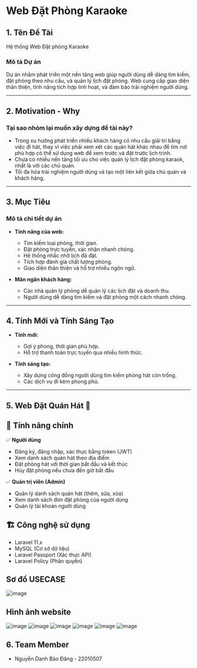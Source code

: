 # Web Đặt Phòng Karaoke

## 1. Tên Đề Tài
Hệ thống Web Đặt phòng Karaoke

### Mô tả Dự án
Dự án nhằm phát triển một nền tảng web giúp người dùng dễ dàng tìm kiếm, đặt phòng theo nhu cầu, và quản lý lịch đặt phòng. Web cung cấp giao diện thân thiện, tính năng tích hợp linh hoạt, và đảm bảo trải nghiệm người dùng.

---

## 2. Motivation - Why

### Tại sao nhóm lại muốn xây dựng đề tài này?
- Trong xu hướng phát triển nhiều khách hàng có nhu cầu giải trí bằng việc đi hát, thay vì việc phải xem xét các quán hát khác nhau để tìm nơi phù hợp có thể sử dụng web để xem trước và đặt trước lịch trình.
- Chưa có nhiều nền tảng tối ưu cho việc quản lý lịch đặt phòng karaok, nhất là với các chủ quán.
- Tối đa hóa trải nghiệm người dùng và tạo một liên kết giữa chủ quán và khách hàng.

---

## 3. Mục Tiêu

### Mô tả chi tiết dự án
- **Tính năng của web:**
  - Tìm kiếm  loại phòng, thời gian.
  - Đặt phòng trực tuyến, xác nhận nhanh chóng.
  - Hệ thống nhắc nhở lịch đã đặt.
  - Tích hợp đánh giá chất lượng phòng.
  - Giao diện thân thiện và hỗ trợ nhiều ngôn ngữ.

- **Mãn ngăn khách hàng:**
  - Các nhà quản lý phòng dễ quản lý các lịch đặt và doanh thu.
  - Người dùng dễ dàng tìm kiếm và đặt phòng một cách nhanh chóng.

---

## 4. Tính Mới và Tính Sáng Tạo

- **Tính mới:**
  - Gợi ý phong, thời gian phù hợp.
  - Hỗ trợ thanh toán trực tuyến qua nhiều hình thức.

- **Tính sáng tạo:**
  - Xây dựng công đồng người dùng tìm kiếm phòng hát còn trống.
  - Các dịch vụ đi kèm phong phú.
---
## 5. Web Đặt Quán Hát 🎤

  ## 🌟 Tính năng chính
  ✅ **Người dùng**
  - Đăng ký, đăng nhập, xác thực bằng token (JWT)
  - Xem danh sách quán hát theo địa điểm
  - Đặt phòng hát với thời gian bắt đầu và kết thúc
  - Hủy đặt phòng nếu chưa đến giờ bắt đầu
  
  ✅ **Quản trị viên (Admin)**
  - Quản lý danh sách quán hát (thêm, sửa, xóa)
  - Xem danh sách đơn đặt phòng của người dùng
  - Quản lý tài khoản người dùng
  
  ## 🏗️ Công nghệ sử dụng
  - Laravel 11.x
  - MySQL (Cơ sở dữ liệu)
  - Laravel Passport (Xác thực API)
  - Laravel Policy (Phân quyền)
  
  
  ## Sơ đồ USECASE
  
  ![image](https://github.com/user-attachments/assets/414542e3-1c68-484a-bbd1-a5f4bb24802d)



  ## Hình ảnh website
  ![image](https://github.com/user-attachments/assets/98836a72-6ed4-449f-a344-3467c66d5e10)
  ![image](https://github.com/user-attachments/assets/3075b801-d868-4bfc-8d79-eac68f56eae9)
  ![image](https://github.com/user-attachments/assets/31d2dc6e-e5a3-4711-970e-05d8ff72b67f)
  ![image](https://github.com/user-attachments/assets/1e0bcc4d-5474-48e1-822e-3b02dbd6d4a9)
  ![image](https://github.com/user-attachments/assets/6c20f188-037c-4836-9432-d075090c9d69)
  ![image](https://github.com/user-attachments/assets/2eb2f58f-412c-468b-9f53-1d0afc7b67ff)



## 6. Team Member
- Nguyễn Danh Bảo Đăng - 22010507
